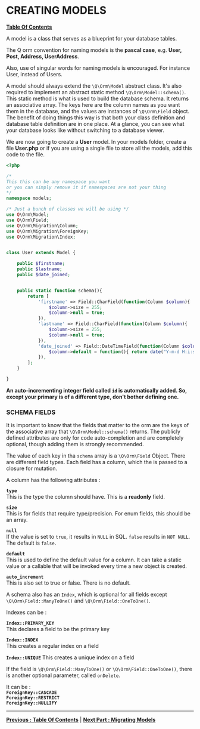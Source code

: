 
# CREATING MODELS  

**[ Table Of Contents ](toc.md)**



A model is a class that serves as a blueprint for your database tables.

The Q orm convention for naming models is the **pascal case**, e.g. **User, Post, Address, UserAddress**.

Also, use of singular words for naming models is encouraged. For instance User, instead of Users.

A model should always extend the `\Q\Orm\Model` abstract class. It's also required to implement an abstract static method `\Q\Orm\Model::schema()`. This static method is what is used to build the database schema. It returns an associative array. The keys here are the column names as you want them in the database, and the values are instances of `\Q\Orm\Field` object. The benefit of doing things this way is that both your class definition and database table definition are in one place. At a glance, you can see what your database looks like without switching to a database viewer.

We are now going to create a **User** model. In your models folder, create a file **User.php** or if you are using a single file to store all the models, add this code to the file.

```php
<?php

/* 
This this can be any namespace you want 
or you can simply remove it if namespaces are not your thing
*/
namespace models;

/* Just a bunch of classes we will be using */
use Q\Orm\Model;
use Q\Orm\Field;
use Q\Orm\Migration\Column;
use Q\Orm\Migration\ForeignKey;
use Q\Orm\Migration\Index;


class User extends Model {

	public $firstname;
	public $lastname;	
	public $date_joined;


	public static function schema(){
		return [
			'firstname' => Field::CharField(function(Column $column){				
				$column->size = 255;
				$column->null = true;
			}),
			'lastname' => Field::CharField(function(Column $column){				
				$column->size = 255;
				$column->null = true;
			}),
			'date_joined' => Field::DateTimeField(function(Column $column){				
				$column->default = function(){ return date("Y-m-d H:i:s"); };
			}),			
		];
	}

}

```

**An auto-incrementing integer field called `id` is automatically added. So, except your primary is of a different type, don't bother defining one.**

### SCHEMA FIELDS

It is important to know that the fields that matter to the orm are the keys of the associative array that `\Q\Orm\Model::schema()` returns. The publicly defined attributes are only for code auto-completion and are completely optional, though adding them is strongly recommended.

The value of each key in tha `schema` array is a `\Q\Orm\Field` Object. There are different field types. Each field has a column, which the is passed to a closure for mutation.

A column has the following attributes : 

**`type`**  
This is the type the column should have. This is a **readonly** field.

**`size`**  
This is for fields that require type/precision. For enum fields, this should be an array.

**`null`**  
If the value is set to `true`, it results in `NULL` in SQL. `false` results in `NOT NULL`. The default is `false`.

**`default`**  
This is used to define the default value for a column. It can take a static value or a callable that will be invoked every time a new object is created.

**`auto_increment`**  
This is also set to true or false. There is no default.


A schema also has an `Index`, which is optional for all fields except `\Q\Orm\Field::ManyToOne()` and `\Q\Orm\Field::OneToOne()`.

Indexes can be :

**`Index::PRIMARY_KEY`**  
This declares a field to be the primary key

**`Index::INDEX`**  
This creates a regular index on a field

**`Index::UNIQUE`**
This creates a unique index on a field 


If the field is `\Q\Orm\Field::ManyToOne()` or `\Q\Orm\Field::OneToOne()`, there is another optional parameter, called `onDelete`.

It can be :   
**`ForeignKey::CASCADE`**  
**`ForeignKey::RESTRICT`**  
**`ForeignKey::NULLIFY`**

----
**[ Previous : Table Of Contents](toc.md)**  |  **[Next Part : Migrating Models](migrating_models.md)**   